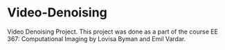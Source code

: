 # Video-Denoising
Video Denoising Project. This project was done as a part of the course EE 367: Computational Imaging by Lovisa Byman and Emil Vardar.
